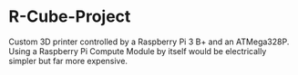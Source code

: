 # R-Cube-Project
Custom 3D printer controlled by a Raspberry Pi 3 B+ and an ATMega328P. Using a Raspberry Pi Compute Module by itself would be electrically simpler but far more expensive.
